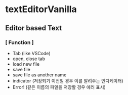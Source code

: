 # textEditorVanilla

## Editor based Text

### [ Function ]

- Tab (like VSCode)
- open, close tab
- load new file 
- save file
- save file as another name
- indicator (저장되기 이전일 경우 이를 알려주는 인디케이터)
- Error! (같은 이름의 파일을 저장할 경우 에러 표시)
